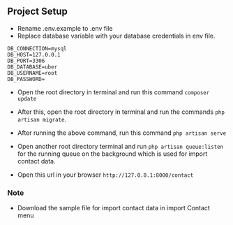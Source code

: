 ## Project Setup

- Rename .env.example to .env file
- Replace database variable with your database credentials in env file.
```
DB_CONNECTION=mysql
DB_HOST=127.0.0.1
DB_PORT=3306
DB_DATABASE=uber
DB_USERNAME=root
DB_PASSWORD=
```
- Open the root directory in terminal and run this command `composer update`

- After this, open the root directory in terminal and run the commands `php artisan migrate`.

- After running the above command, run this command `php artisan serve`

- Open another root directory terminal and run `php artisan queue:listen` for the running queue on the background which is used for import contact data.

- Open this url in your browser `http://127.0.0.1:8000/contact`

### Note
- Download the sample file for import contact data in import Contact menu
